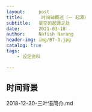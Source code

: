 ```yaml
---
layout:     post
title:       时间轴概述（一 起源）
subtitle:   星空的起源之处
date:       2021-03-18
author:     Nafish Narang
header-img: img/BT-3.jpg
catalog: true
tags:
    - 设定资料

---
```




## 时间背景









2018-12-30-三叶语简介.md
